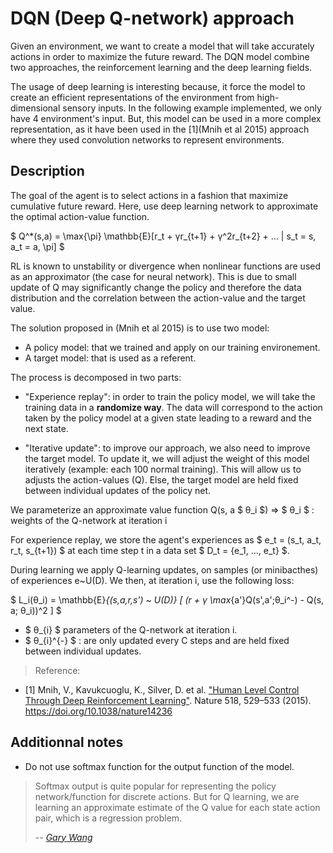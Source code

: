 
# DQN (Deep Q-network) approach

Given an environment, we want to create a model that will take accurately actions in order to maximize the future reward. The DQN model combine two approaches, the reinforcement learning and the deep learning fields.

The usage of deep learning is interesting because, it force the model to create an efficient representations of the environment from high-dimensional sensory inputs. In the following example implemented, we only have 4 environment's input. But, this model can be used in a more complex representation, as it have been used in the [1](Mnih et al 2015) approach where they used convolution networks to represent environments. 

## Description 

The goal of the agent is to select actions in a fashion that maximize cumulative future reward. 
Here, use deep learning network to approximate the optimal action-value function.

$ Q^*(s,a) = \max{\pi} \mathbb{E}[r_t + γr_{t+1} + γ^2r_{t+2} + ... | s_t = s, a_t = a, \pi] $

RL is known to unstability or divergence when nonlinear functions are used as an approximator (the case for neural network). This is due to small update of Q may significantly change the policy and therefore the data distribution and the correlation between the action-value and the target value. 

The solution proposed in (Mnih et al 2015) is to use two model:
- A policy model: that we trained and apply on our training environement. 
- A target model: that is used as a referent. 


The process is decomposed in two parts:
- "Experience replay": in order to train the policy model, we will take the training data in a **randomize way**. The data will correspond to the action taken by the policy model at a given state leading to a reward and the next state.

- "Iterative update": to improve our approach, we also need to improve the target model. To update it, we will adjust the weight of this model iteratively (example: each 100 normal training). This will allow us to adjusts the action-values (Q). Else, the target model are held fixed between individual updates of the policy net.



We parameterize an approximate value function Q(s, a $ θ_i $)
=> $ θ_i $ : weights of the Q-network at iteration i


For experience replay, we store the agent's experiences as $ e_t = (s_t, a_t, r_t, s_{t+1}) $ at each time step t in a data set $ D_t = {e_1, ..., e_t} $.

During learning we apply Q-learning updates, on samples (or minibacthes) of experiences e~U(D). We then, at iteration i, use the following loss:

$ L_i(θ_i) = \mathbb{E}_{(s,a,r,s') ~ U(D)} [ (r + γ \max_{a'}Q(s',a';θ_i^-) - Q(s, a; θ_i))^2 ] $


- $ θ_{i} $  parameters of the Q-network at iteration i.
- $ θ_{i}^{-} $ : are only updated every C steps and are held fixed between individual updates.



> Reference: 
- [1] Mnih, V., Kavukcuoglu, K., Silver, D. et al. ["Human Level Control Through Deep Reinforcement Learning"](https://storage.googleapis.com/deepmind-media/dqn/DQNNaturePaper.pdf). Nature 518, 529–533 (2015). https://doi.org/10.1038/nature14236

## Additionnal notes

- Do not use softmax function for the output function of the model.

> Softmax output is quite popular for representing the policy network/function for discrete actions. But for Q learning, we are learning an approximate estimate of the Q value for each state action pair, which is a regression problem.
>
> -- [<cite>Gary Wang</cite>](https://www.quora.com/Why-does-DQN-use-a-linear-activation-function-in-the-final-layer-rather-than-more-common-functions-such-as-Relu-or-softmax)